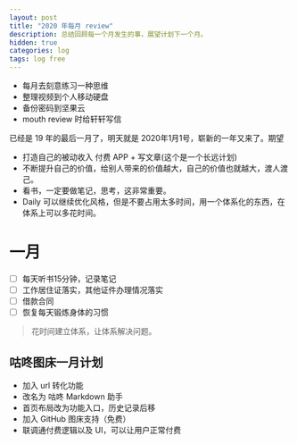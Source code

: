 ```yaml
---
layout: post
title: "2020 年每月 review"
description: 总结回顾每一个月发生的事，展望计划下一个月。
hidden: true
categories: log
tags: log free
---
```



* 每月去刻意练习一种思维
* 整理视频到个人移动硬盘
* 备份密码到坚果云
* mouth review 时给轩轩写信



已经是 19 年的最后一月了，明天就是 2020年1月1号，崭新的一年又来了。期望

* 打造自己的被动收入 付费 APP + 写文章(这个是一个长远计划)
* 不断提升自己的价值，给别人带来的价值越大，自己的价值也就越大，渡人渡己。
* 看书，一定要做笔记，思考，这非常重要。
* Daily 可以继续优化风格，但是不要占用太多时间，用一个体系化的东西，在体系上可以多花时间。



# 一月

- [ ] 每天听书15分钟，记录笔记
- [ ] 工作居住证落实，其他证件办理情况落实
- [ ] 借款合同
- [ ] 恢复每天锻炼身体的习惯

> 花时间建立体系，让体系解决问题。

 ## 咕咚图床一月计划

* 加入 url 转化功能
* 改名为 咕咚 Markdown 助手
* 首页布局改为功能入口，历史记录后移
* 加入 GitHub 图床支持（免费）
* 联调通付费逻辑以及 UI，可以让用户正常付费